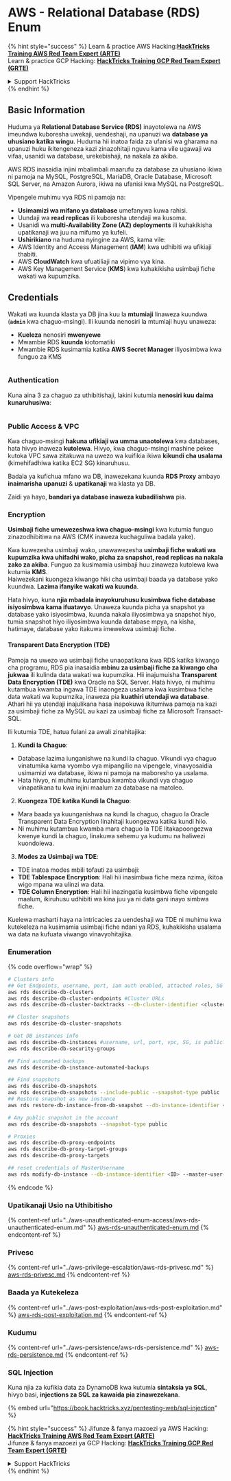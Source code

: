 # AWS - Relational Database (RDS) Enum

{% hint style="success" %}
Learn & practice AWS Hacking:<img src="../../../.gitbook/assets/image (1).png" alt="" data-size="line">[**HackTricks Training AWS Red Team Expert (ARTE)**](https://training.hacktricks.xyz/courses/arte)<img src="../../../.gitbook/assets/image (1).png" alt="" data-size="line">\
Learn & practice GCP Hacking: <img src="../../../.gitbook/assets/image (2).png" alt="" data-size="line">[**HackTricks Training GCP Red Team Expert (GRTE)**<img src="../../../.gitbook/assets/image (2).png" alt="" data-size="line">](https://training.hacktricks.xyz/courses/grte)

<details>

<summary>Support HackTricks</summary>

* Check the [**subscription plans**](https://github.com/sponsors/carlospolop)!
* **Join the** 💬 [**Discord group**](https://discord.gg/hRep4RUj7f) or the [**telegram group**](https://t.me/peass) or **follow** us on **Twitter** 🐦 [**@hacktricks\_live**](https://twitter.com/hacktricks\_live)**.**
* **Share hacking tricks by submitting PRs to the** [**HackTricks**](https://github.com/carlospolop/hacktricks) and [**HackTricks Cloud**](https://github.com/carlospolop/hacktricks-cloud) github repos.

</details>
{% endhint %}

## Basic Information

Huduma ya **Relational Database Service (RDS)** inayotolewa na AWS imeundwa kuboresha uwekaji, uendeshaji, na upanuzi wa **database ya uhusiano katika wingu**. Huduma hii inatoa faida za ufanisi wa gharama na upanuzi huku ikitengeneza kazi zinazohitaji nguvu kama vile ugawaji wa vifaa, usanidi wa database, urekebishaji, na nakala za akiba.

AWS RDS inasaidia injini mbalimbali maarufu za database za uhusiano ikiwa ni pamoja na MySQL, PostgreSQL, MariaDB, Oracle Database, Microsoft SQL Server, na Amazon Aurora, ikiwa na ufanisi kwa MySQL na PostgreSQL.

Vipengele muhimu vya RDS ni pamoja na:

* **Usimamizi wa mifano ya database** umefanywa kuwa rahisi.
* Uundaji wa **read replicas** ili kuboresha utendaji wa kusoma.
* Usanidi wa **multi-Availability Zone (AZ) deployments** ili kuhakikisha upatikanaji wa juu na mifumo ya kufeli.
* **Ushirikiano** na huduma nyingine za AWS, kama vile:
* AWS Identity and Access Management (**IAM**) kwa udhibiti wa ufikiaji thabiti.
* AWS **CloudWatch** kwa ufuatiliaji na vipimo vya kina.
* AWS Key Management Service (**KMS**) kwa kuhakikisha usimbaji fiche wakati wa kupumzika.

## Credentials

Wakati wa kuunda klasta ya DB jina kuu la **mtumiaji** linaweza kuundwa (**`admin`** kwa chaguo-msingi). Ili kuunda nenosiri la mtumiaji huyu unaweza:

* **Kueleza** nenosiri **mwenyewe**
* Mwambie RDS **kuunda** kiotomatiki
* Mwambie RDS kusimamia katika **AWS Secret Manager** iliyosimbwa kwa funguo za KMS

<figure><img src="../../../.gitbook/assets/image (144).png" alt=""><figcaption></figcaption></figure>

### Authentication

Kuna aina 3 za chaguo za uthibitishaji, lakini kutumia **nenosiri kuu daima kunaruhusiwa**:

<figure><img src="../../../.gitbook/assets/image (227).png" alt=""><figcaption></figcaption></figure>

### Public Access & VPC

Kwa chaguo-msingi **hakuna ufikiaji wa umma unaotolewa** kwa databases, hata hivyo inaweza **kutolewa**. Hivyo, kwa chaguo-msingi mashine pekee kutoka VPC sawa zitakuwa na uwezo wa kuifikia ikiwa **kikundi cha usalama** (kimehifadhiwa katika EC2 SG) kinaruhusu.

Badala ya kufichua mfano wa DB, inawezekana kuunda **RDS Proxy** ambayo **inaimarisha** **upanuzi** & **upatikanaji** wa klasta ya DB.

Zaidi ya hayo, **bandari ya database inaweza kubadilishwa** pia.

### Encryption

**Usimbaji fiche umewezeshwa kwa chaguo-msingi** kwa kutumia funguo zinazodhibitiwa na AWS (CMK inaweza kuchaguliwa badala yake).

Kwa kuwezesha usimbaji wako, unawawezesha **usimbaji fiche wakati wa kupumzika kwa uhifadhi wako, picha za snapshot, read replicas na nakala zako za akiba**. Funguo za kusimamia usimbaji huu zinaweza kutolewa kwa kutumia **KMS**.\
Haiwezekani kuongeza kiwango hiki cha usimbaji baada ya database yako kuundwa. **Lazima ifanyike wakati wa kuunda**.

Hata hivyo, kuna **njia mbadala inayokuruhusu kusimbwa fiche database isiyosimbwa kama ifuatavyo**. Unaweza kuunda picha ya snapshot ya database yako isiyosimbwa, kuunda nakala iliyosimbwa ya snapshot hiyo, tumia snapshot hiyo iliyosimbwa kuunda database mpya, na kisha, hatimaye, database yako itakuwa imewekwa usimbaji fiche.

#### Transparent Data Encryption (TDE)

Pamoja na uwezo wa usimbaji fiche unaopatikana kwa RDS katika kiwango cha programu, RDS pia inasaidia **mbinu za usimbaji fiche za kiwango cha jukwaa** ili kulinda data wakati wa kupumzika. Hii inajumuisha **Transparent Data Encryption (TDE)** kwa Oracle na SQL Server. Hata hivyo, ni muhimu kutambua kwamba ingawa TDE inaongeza usalama kwa kusimbwa fiche data wakati wa kupumzika, inaweza pia **kuathiri utendaji wa database**. Athari hii ya utendaji inajulikana hasa inapokuwa ikitumiwa pamoja na kazi za usimbaji fiche za MySQL au kazi za usimbaji fiche za Microsoft Transact-SQL.

Ili kutumia TDE, hatua fulani za awali zinahitajika:

1. **Kundi la Chaguo**:
* Database lazima iunganishwe na kundi la chaguo. Vikundi vya chaguo vinatumika kama vyombo vya mipangilio na vipengele, vinavyosaidia usimamizi wa database, ikiwa ni pamoja na maboresho ya usalama.
* Hata hivyo, ni muhimu kutambua kwamba vikundi vya chaguo vinapatikana tu kwa injini maalum za database na matoleo.
2. **Kuongeza TDE katika Kundi la Chaguo**:
* Mara baada ya kuunganishwa na kundi la chaguo, chaguo la Oracle Transparent Data Encryption linahitaji kuongezwa katika kundi hilo.
* Ni muhimu kutambua kwamba mara chaguo la TDE litakapoongezwa kwenye kundi la chaguo, linakuwa sehemu ya kudumu na haliwezi kuondolewa.
3. **Modes za Usimbaji wa TDE**:
* TDE inatoa modes mbili tofauti za usimbaji:
* **TDE Tablespace Encryption**: Hali hii inasimbwa fiche meza nzima, ikitoa wigo mpana wa ulinzi wa data.
* **TDE Column Encryption**: Hali hii inazingatia kusimbwa fiche vipengele maalum, ikiruhusu udhibiti wa kina juu ya ni data gani inayo simbwa fiche.

Kuelewa masharti haya na intricacies za uendeshaji wa TDE ni muhimu kwa kutekeleza na kusimamia usimbaji fiche ndani ya RDS, kuhakikisha usalama wa data na kufuata viwango vinavyohitajika.

### Enumeration

{% code overflow="wrap" %}
```bash
# Clusters info
## Get Endpoints, username, port, iam auth enabled, attached roles, SG
aws rds describe-db-clusters
aws rds describe-db-cluster-endpoints #Cluster URLs
aws rds describe-db-cluster-backtracks --db-cluster-identifier <cluster-name>

## Cluster snapshots
aws rds describe-db-cluster-snapshots

# Get DB instances info
aws rds describe-db-instances #username, url, port, vpc, SG, is public?
aws rds describe-db-security-groups

## Find automated backups
aws rds describe-db-instance-automated-backups

## Find snapshots
aws rds describe-db-snapshots
aws rds describe-db-snapshots --include-public --snapshot-type public
## Restore snapshot as new instance
aws rds restore-db-instance-from-db-snapshot --db-instance-identifier <ID> --db-snapshot-identifier <ID> --availability-zone us-west-2a

# Any public snapshot in the account
aws rds describe-db-snapshots --snapshot-type public

# Proxies
aws rds describe-db-proxy-endpoints
aws rds describe-db-proxy-target-groups
aws rds describe-db-proxy-targets

## reset credentials of MasterUsername
aws rds modify-db-instance --db-instance-identifier <ID> --master-user-password <NewPassword> --apply-immediately
```
{% endcode %}

### Upatikanaji Usio na Uthibitisho

{% content-ref url="../aws-unauthenticated-enum-access/aws-rds-unauthenticated-enum.md" %}
[aws-rds-unauthenticated-enum.md](../aws-unauthenticated-enum-access/aws-rds-unauthenticated-enum.md)
{% endcontent-ref %}

### Privesc

{% content-ref url="../aws-privilege-escalation/aws-rds-privesc.md" %}
[aws-rds-privesc.md](../aws-privilege-escalation/aws-rds-privesc.md)
{% endcontent-ref %}

### Baada ya Kutekeleza

{% content-ref url="../aws-post-exploitation/aws-rds-post-exploitation.md" %}
[aws-rds-post-exploitation.md](../aws-post-exploitation/aws-rds-post-exploitation.md)
{% endcontent-ref %}

### Kudumu

{% content-ref url="../aws-persistence/aws-rds-persistence.md" %}
[aws-rds-persistence.md](../aws-persistence/aws-rds-persistence.md)
{% endcontent-ref %}

### SQL Injection

Kuna njia za kufikia data za DynamoDB kwa kutumia **sintaksia ya SQL**, hivyo basi, **injections za SQL za kawaida pia zinawezekana**.

{% embed url="https://book.hacktricks.xyz/pentesting-web/sql-injection" %}

{% hint style="success" %}
Jifunze & fanya mazoezi ya AWS Hacking:<img src="../../../.gitbook/assets/image (1).png" alt="" data-size="line">[**HackTricks Training AWS Red Team Expert (ARTE)**](https://training.hacktricks.xyz/courses/arte)<img src="../../../.gitbook/assets/image (1).png" alt="" data-size="line">\
Jifunze & fanya mazoezi ya GCP Hacking: <img src="../../../.gitbook/assets/image (2).png" alt="" data-size="line">[**HackTricks Training GCP Red Team Expert (GRTE)**<img src="../../../.gitbook/assets/image (2).png" alt="" data-size="line">](https://training.hacktricks.xyz/courses/grte)

<details>

<summary>Support HackTricks</summary>

* Angalia [**mpango wa usajili**](https://github.com/sponsors/carlospolop)!
* **Jiunge na** 💬 [**kikundi cha Discord**](https://discord.gg/hRep4RUj7f) au [**kikundi cha telegram**](https://t.me/peass) au **tufuatilie** kwenye **Twitter** 🐦 [**@hacktricks\_live**](https://twitter.com/hacktricks\_live)**.**
* **Shiriki mbinu za hacking kwa kuwasilisha PRs kwa** [**HackTricks**](https://github.com/carlospolop/hacktricks) na [**HackTricks Cloud**](https://github.com/carlospolop/hacktricks-cloud) repos za github.

</details>
{% endhint %}
